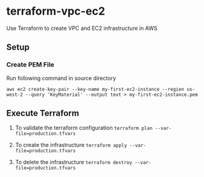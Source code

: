 # terraform-vpc-ec2
Use Terraform to create VPC and EC2 infrastructure in AWS


## Setup

### Create PEM File
Run following command in source directory

`aws ec2 create-key-pair --key-name my-first-ec2-instance --region us-west-2 --query 'KeyMaterial' --output text > my-first-ec2-instance.pem`


## Execute Terraform

1. To validate the terraform configuration
`terraform plan --var-file=production.tfvars`

2. To create the infrastructure
`terraform apply --var-file=production.tfvars`

3. To delete the infrastructure
`terraform destroy --var-file=production.tfvars`
